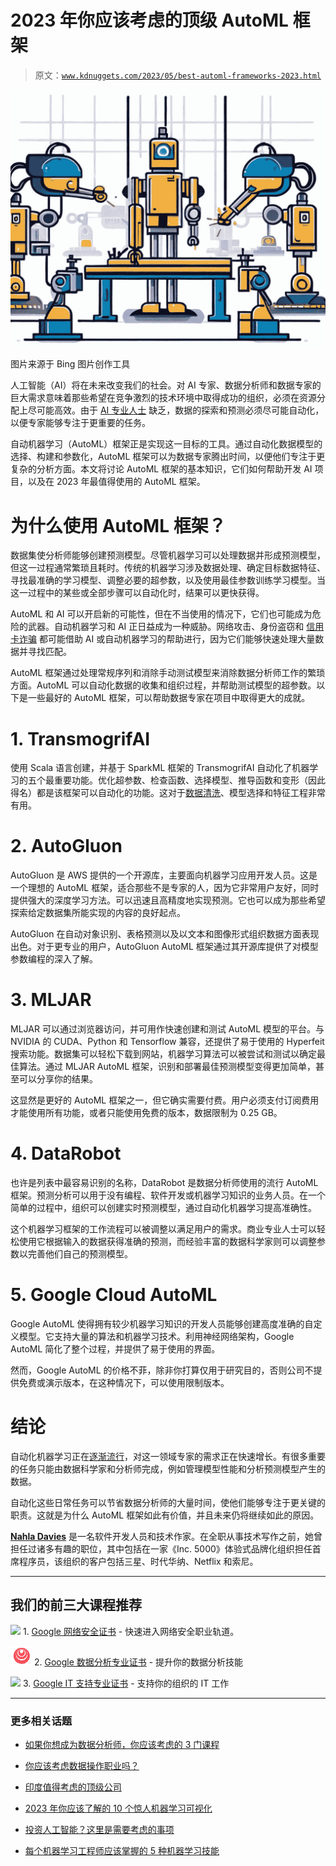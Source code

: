 # 2023 年你应该考虑的顶级 AutoML 框架

> 原文：[`www.kdnuggets.com/2023/05/best-automl-frameworks-2023.html`](https://www.kdnuggets.com/2023/05/best-automl-frameworks-2023.html)

![2023 年你应该考虑的顶级 AutoML 框架](img/e109be878603fba2ee80417d954ddeef.png)

图片来源于 Bing 图片创作工具

人工智能（AI）将在未来改变我们的社会。对 AI 专家、数据分析师和数据专家的巨大需求意味着那些希望在竞争激烈的技术环境中取得成功的组织，必须在资源分配上尽可能高效。由于 [AI 专业人士](https://www.kdnuggets.com/2022/08/indemand-artificial-intelligence-skills-learn-2022.html) 缺乏，数据的探索和预测必须尽可能自动化，以便专家能够专注于更重要的任务。

自动机器学习（AutoML）框架正是实现这一目标的工具。通过自动化数据模型的选择、构建和参数化，AutoML 框架可以为数据专家腾出时间，以便他们专注于更复杂的分析方面。本文将讨论 AutoML 框架的基本知识，它们如何帮助开发 AI 项目，以及在 2023 年最值得使用的 AutoML 框架。

# 为什么使用 AutoML 框架？

数据集使分析师能够创建预测模型。尽管机器学习可以处理数据并形成预测模型，但这一过程通常繁琐且耗时。传统的机器学习涉及数据处理、确定目标数据特征、寻找最准确的学习模型、调整必要的超参数，以及使用最佳参数训练学习模型。当这一过程中的某些或全部步骤可以自动化时，结果可以更快获得。

AutoML 和 AI 可以开启新的可能性，但在不当使用的情况下，它们也可能成为危险的武器。自动机器学习和 AI 正日益成为一种威胁。网络攻击、身份盗窃和 [信用卡诈骗](https://www.aura.com/learn/credit-card-scams) 都可能借助 AI 或自动机器学习的帮助进行，因为它们能够快速处理大量数据并寻找匹配。

AutoML 框架通过处理常规序列和消除手动测试模型来消除数据分析师工作的繁琐方面。AutoML 可以自动化数据的收集和组织过程，并帮助测试模型的超参数。以下是一些最好的 AutoML 框架，可以帮助数据专家在项目中取得更大的成就。

# 1\. TransmogrifAI

使用 Scala 语言创建，并基于 SparkML 框架的 TransmogrifAI 自动化了机器学习的五个最重要功能。优化超参数、检查函数、选择模型、推导函数和变形（因此得名）都是该框架可以自动化的功能。这对于[数据清洗](https://www.tableau.com/learn/articles/what-is-data-cleaning)、模型选择和特征工程非常有用。

# 2\. AutoGluon

AutoGluon 是 AWS 提供的一个开源库，主要面向机器学习应用开发人员。这是一个理想的 AutoML 框架，适合那些不是专家的人，因为它非常用户友好，同时提供强大的深度学习方法。可以迅速且高精度地实现预测。它也可以成为那些希望探索给定数据集所能实现的内容的良好起点。

AutoGluon 在自动对象识别、表格预测以及以文本和图像形式组织数据方面表现出色。对于更专业的用户，AutoGluon AutoML 框架通过其开源库提供了对模型参数编程的深入了解。

# 3\. MLJAR

MLJAR 可以通过浏览器访问，并可用作快速创建和测试 AutoML 模型的平台。与 NVIDIA 的 CUDA、Python 和 Tensorflow 兼容，还提供了易于使用的 Hyperfeit 搜索功能。数据集可以轻松下载到网站，机器学习算法可以被尝试和测试以确定最佳算法。通过 MLJAR AutoML 框架，识别和部署最佳预测模型变得更加简单，甚至可以分享你的结果。

这显然是更好的 AutoML 框架之一，但它确实需要付费。用户必须支付订阅费用才能使用所有功能，或者只能使用免费的版本，数据限制为 0.25 GB。

# 4\. DataRobot

也许是列表中最容易识别的名称，DataRobot 是数据分析师使用的流行 AutoML 框架。预测分析可以用于没有编程、软件开发或机器学习知识的业务人员。在一个简单的过程中，组织可以创建实时预测模型，通过自动化机器学习提高准确性。

这个机器学习框架的工作流程可以被调整以满足用户的需求。商业专业人士可以轻松使用它根据输入的数据获得准确的预测，而经验丰富的数据科学家则可以调整参数以完善他们自己的预测模型。

# 5\. Google Cloud AutoML

Google AutoML 使得拥有较少机器学习知识的开发人员能够创建高度准确的自定义模型。它支持大量的算法和机器学习技术。利用神经网络架构，Google AutoML 简化了整个过程，并提供了易于使用的界面。

然而，Google AutoML 的价格不菲，除非你打算仅用于研究目的，否则公司不提供免费或演示版本，在这种情况下，可以使用限制版本。

# 结论

自动化机器学习正在[逐渐流行](https://www.forbes.com/sites/serenitygibbons/2023/02/02/2023-business-predictions-as-ai-and-automation-rise-in-popularity/)，对这一领域专家的需求正在快速增长。有很多重要的任务只能由数据科学家和分析师完成，例如管理模型性能和分析预测模型产生的数据。

自动化这些日常任务可以节省数据分析师的大量时间，使他们能够专注于更关键的职责。这就是为什么 AutoML 框架如此有价值，并且未来仍将继续如此的原因。

**[Nahla Davies](http://nahlawrites.com/)** 是一名软件开发人员和技术作家。在全职从事技术写作之前，她曾担任过诸多有趣的职位，其中包括在一家《Inc. 5000》体验式品牌化组织担任首席程序员，该组织的客户包括三星、时代华纳、Netflix 和索尼。

* * *

## 我们的前三大课程推荐

![](img/0244c01ba9267c002ef39d4907e0b8fb.png) 1\. [Google 网络安全证书](https://www.kdnuggets.com/google-cybersecurity) - 快速进入网络安全职业轨道。

![](img/e225c49c3c91745821c8c0368bf04711.png) 2\. [Google 数据分析专业证书](https://www.kdnuggets.com/google-data-analytics) - 提升你的数据分析技能

![](img/0244c01ba9267c002ef39d4907e0b8fb.png) 3\. [Google IT 支持专业证书](https://www.kdnuggets.com/google-itsupport) - 支持你的组织的 IT 工作

* * *

### 更多相关话题

+   [如果你想成为数据分析师，你应该考虑的 3 门课程](https://www.kdnuggets.com/3-courses-you-should-consider-if-you-want-to-become-a-data-analyst)

+   [你应该考虑数据操作职业吗？](https://www.kdnuggets.com/2023/05/consider-dataops-career.html)

+   [印度值得考虑的顶级公司](https://www.kdnuggets.com/top-companies-in-india-to-consider-for-employment)

+   [2023 年你应该了解的 10 个惊人机器学习可视化](https://www.kdnuggets.com/2022/11/10-amazing-machine-learning-visualizations-know-2023.html)

+   [投资人工智能？这里是需要考虑的事项](https://www.kdnuggets.com/investing-in-ai-here-is-what-to-consider)

+   [每个机器学习工程师应该掌握的 5 种机器学习技能](https://www.kdnuggets.com/2023/03/5-machine-learning-skills-every-machine-learning-engineer-know-2023.html)

